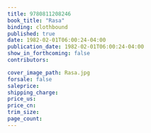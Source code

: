 ```yaml
---
title: 9780811208246
book_title: "Rasa"
binding: clothbound
published: true
date: 1982-02-01T06:00:24-04:00
publication_date: 1982-02-01T06:00:24-04:00
show_in_forthcoming: false
contributors:

cover_image_path: Rasa.jpg
forsale: false
saleprice:
shipping_charge:
price_us:
price_cn:
trim_size:
page_count:
---
```


